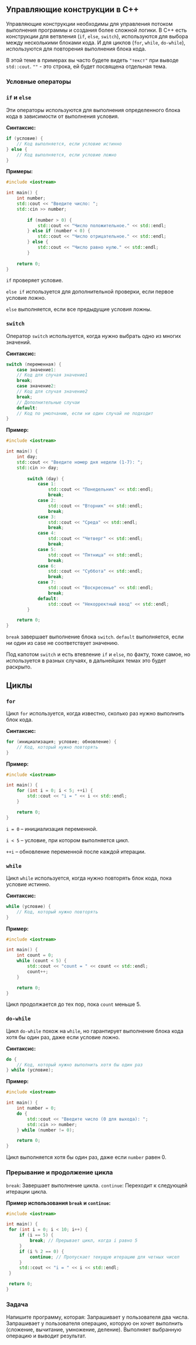 ﻿## Управляющие конструкции в C++
Управляющие конструкции необходимы для управления потоком выполнения программы и создания более сложной логики. В C++ есть конструкции для ветвления (`if`, `else`, `switch`), используются для выбора между несколькими блоками кода. И для циклов (`for`, `while`, `do-while`), используются для повторения выполнения блока кода.

В этой теме в примерах вы часто будете видеть `"текст"` при выводе `std::cout`. `""` - это строка, ей будет посвящена отдельная тема. 

### Условные операторы
### `if` и `else`
Эти операторы используются для выполнения определенного блока кода в зависимости от выполнения условия.

**Синтаксис:**
```cpp
if (условие) {
    // Код выполняется, если условие истинно
} else {
    // Код выполняется, если условие ложно
}
```

**Примеры:**
```cpp
#include <iostream>

int main() {
    int number;
    std::cout << "Введите число: ";
    std::cin >> number;
    
        if (number > 0) {
            std::cout << "Число положительное." << std::endl;
        } else if (number < 0) {
            std::cout << "Число отрицательное." << std::endl;
        } else {
            std::cout << "Число равно нулю." << std::endl;
        }
    
    return 0;
}
```

`if` проверяет условие.

`else if` используется для дополнительной проверки, если первое условие ложно.

`else` выполняется, если все предыдущие условия ложны.

### `switch`
Оператор `switch` используется, когда нужно выбрать одно из многих значений.

**Синтаксис:**
```cpp
switch (переменная) {
    case значение1:
    // Код для случая значение1
    break;
    case значение2:
    // Код для случая значение2
    break;
    // Дополнительные случаи
    default:
    // Код по умолчанию, если ни один случай не подходит
}
```

**Пример:**
```cpp
#include <iostream>

int main() {
    int day;
    std::cout << "Введите номер дня недели (1-7): ";
    std::cin >> day;
    
        switch (day) {
            case 1:
                std::cout << "Понедельник" << std::endl;
                break;
            case 2:
                std::cout << "Вторник" << std::endl;
                break;
            case 3:
                std::cout << "Среда" << std::endl;
                break;
            case 4:
                std::cout << "Четверг" << std::endl;
                break;
            case 5:
                std::cout << "Пятница" << std::endl;
                break;
            case 6:
                std::cout << "Суббота" << std::endl;
                break;
            case 7:
                std::cout << "Воскресенье" << std::endl;
                break;
            default:
                std::cout << "Некорректный ввод" << std::endl;
        }

    return 0;
}
```

`break` завершает выполнение блока `switch`.
`default` выполняется, если ни один из case не соответствует значению.

Под капотом `switch` и есть втевление `if` и `else`, по факту, тоже самое, но используется в разных случаях, в дальнейших темах это будет раскрыто.

## Циклы
### `for`
Цикл `for` используется, когда известно, сколько раз нужно выполнить блок кода.

**Синтаксис:**
```cpp
for (инициализация; условие; обновление) {
    // Код, который нужно повторять
}
```

**Пример:**
```cpp
#include <iostream>

int main() {
    for (int i = 0; i < 5; ++i) {
        std::cout << "i = " << i << std::endl;
    }

    return 0;
}
```
`i = 0` – инициализация переменной.

`i < 5` – условие, при котором выполняется цикл.

`++i` – обновление переменной после каждой итерации.

### `while`
Цикл `while` используется, когда нужно повторять блок кода, пока условие истинно.

**Синтаксис:**
```cpp
while (условие) {
    // Код, который нужно повторять
}
```

**Пример:**
```cpp
#include <iostream>

int main() {
    int count = 0;
    while (count < 5) {
        std::cout << "count = " << count << std::endl;
        count++;
    }

    return 0;
}
```

Цикл продолжается до тех пор, пока `count` меньше 5.

### `do-while`
Цикл `do-while` похож на `while`, но гарантирует выполнение блока кода хотя бы один раз, даже если условие ложно.

**Синтаксис:**
```cpp
do {
    // Код, который нужно выполнить хотя бы один раз
} while (условие);
```

**Пример:**
```cpp
#include <iostream>

int main() {
    int number = 0;
    do {
        std::cout << "Введите число (0 для выхода): ";
        std::cin >> number;
    } while (number != 0);

    return 0;
}
```
Цикл выполняется хотя бы один раз, даже если `number` равен 0.

### Прерывание и продолжение цикла

`break`: Завершает выполнение цикла.
`continue`: Переходит к следующей итерации цикла.

**Пример использования `break` и `continue`:**
   ```cpp
#include <iostream>

int main() {
    for (int i = 0; i < 10; i++) {
        if (i == 5) {
            break; // Прерывает цикл, когда i равно 5
        }
        if (i % 2 == 0) {
            continue; // Пропускает текущую итерацию для четных чисел
        }
        std::cout << "i = " << i << std::endl;
    }

    return 0;
}
```

### Задача

Напишите программу, которая: Запрашивает у пользователя два числа. Запрашивает у пользователя операцию, которую он хочет выполнить (сложение, вычитание, умножение, деление). Выполняет выбранную операцию и выводит результат.